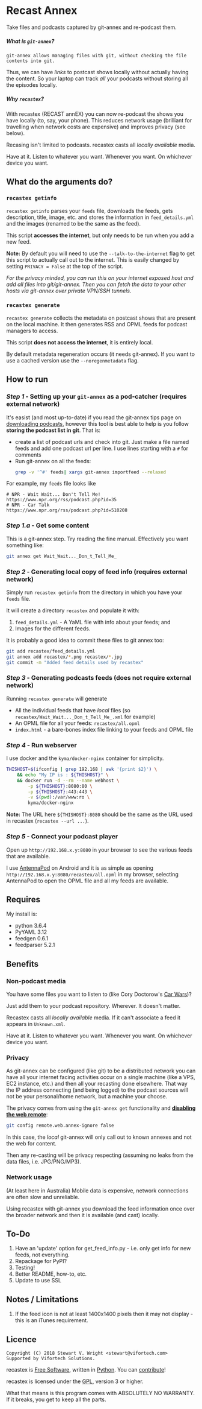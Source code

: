 # Recast Annex

Take files and podcasts captured by git-annex and re-podcast them.


##### What is `git-annex`?
    git-annex allows managing files with git, without checking the file contents into git.

Thus, we can have *links* to postcast shows locally without actually having the content.  So your laptop can track *all* your podcasts without storing all the episodes locally.


##### Why `recastex`?

With recastex (RECAST annEX) you can now re-podcast the shows you have locally (to, say, your phone).  This reduces network usage (brilliant for travelling when network costs are expensive) and improves privacy (see below).


Recasing isn't limited to podcasts.  recastex casts all *locally available* media.

Have at it.  Listen to whatever you want.  Whenever you want.  On whichever device you want.



## What do the arguments do?


### `recastex getinfo`

`recastex getinfo` parses your `feeds` file, downloads the feeds, gets description, title, image, etc. and stores the information in `feed_details.yml` and the images (renamed to be the same as the feed).

This script **accesses the internet**, but only needs to be run when you add a new feed.

**Note:** By default you will need to use the `--talk-to-the-internet` flag to get this script to actually call out to the internet.  This is easily changed by setting `PRIVACY = False` at the top of the script.

*For the privacy minded, you can run this on your internet exposed host and add all files into git/git-annex.  Then you can fetch the data to your other hosts via git-annex over private VPN/SSH tunnels.*


### `recastex generate`

`recastex generate` collects the metadata on postcast shows that are present on the local machine.  It then generates RSS and OPML feeds for podcast managers to access.

This script **does not access the internet**, it is entirely local.

By default metadata regeneration occurs (it needs git-annex).  If you want to use a cached version use the `--noregenmetadata` flag.



## How to run


### *Step 1* - Setting up your `git-annex` as a pod-catcher (requires external network)

It's easist (and most up-to-date) if you read the git-annex tips page on [downloading podcasts](https://git-annex.branchable.com/tips/downloading_podcasts/), however this tool is best able to help is you follow **storing the podcast list in git**.  That is:

- create a list of podcast urls and check into git.  Just make a file named feeds and add one podcast url per line.  I use lines starting with a `#` for comments
- Run git-annex on all the feeds:
    ``` sh
    grep -v '^#' feeds| xargs git-annex importfeed --relaxed
    ```

For example, my `feeds` file looks like

    # NPR - Wait Wait... Don't Tell Me!
    https://www.npr.org/rss/podcast.php?id=35
    # NPR - Car Talk
    https://www.npr.org/rss/podcast.php?id=510208


### *Step 1.a* - Get some content

This is a git-annex step.  Try reading the fine manual.  Effectively you want something like:

```sh
git annex get Wait_Wait..._Don_t_Tell_Me_
```


### *Step 2* - Generating local copy of feed info (requires external network)

Simply run `recastex getinfo` from the directory in which you have your `feeds` file.

It will create a directory `recastex` and populate it with:

1. `feed_details.yml` - A YaML file with info about your feeds; and
2. Images for the different feeds.

It is probably a good idea to commit these files to git annex too:
``` sh
git add recastex/feed_details.yml
git annex add recastex/*.png recastex/*.jpg
git commit -m "Added feed details used by recastex"
```


### *Step 3* - Generating podcasts feeds (does not require external network)

Running `recastex generate` will generate
- All the individual feeds that have *local* files (so `recastex/Wait_Wait..._Don_t_Tell_Me_.xml` for example)
- An OPML file for all your feeds: `recastex/all.opml`
- `index.html` - a bare-bones index file linking to your feeds and OPML file


### *Step 4* - Run webserver

I use docker and the `kyma/docker-nginx` container for simplicity.

```sh 
THISHOST=$(ifconfig | grep 192.168 | awk '{print $2}') \
	&& echo "My IP is : ${THISHOST}" \
    && docker run -d --rm --name webhost \
    	-p ${THISHOST}:8080:80 \
        -p ${THISHOST}:443:443 \
        -v $(pwd):/var/www:ro \
        kyma/docker-nginx
```

**Note:** The URL here `${THISHOST}:8080` should be the same as the URL used in recastex (`recastex --url ...`).


### *Step 5* - Connect your podcast player
Open up `http://192.168.x.y:8080` in your browser to see the various feeds that are available.

I use [AntennaPod](http://antennapod.org/) on Android and it is as simple as opening `http://192.168.x.y:8080/recastex/all.opml` in my browser, selecting AntennaPod to open the OPML file and all my feeds are available.



## Requires

My install is:
- python 3.6.4
- PyYAML 3.12
- feedgen 0.6.1
- feedparser 5.2.1



## Benefits


### Non-podcast media

You have some files you want to listen to (like Cory Doctorow's [Car Wars](http://archive.org/download/CarWars/Car%20Wars.mp3))? 

Just add them to your podcast repository.  Wherever.  It doesn't matter.

Recastex casts all *locally available* media.  If it can't associate a feed it appears in `Unknown.xml`.

Have at it.  Listen to whatever you want.  Whenever you want.  On whichever device you want.


### Privacy

As git-annex can be configured (like git) to be a distributed network you can have all your internet facing activities occur on a single machine (like a VPS, EC2 instance, etc.) and then all your recasting done elsewhere.  That way the IP address connecting (and being logged) to the podcast sources will not be your personal/home network, but a machine your choose.

The privacy comes from using the `git-annex get` functionality and **[disabling the web remote](https://git-annex.branchable.com/tips/disabling_a_special_remote/)**:

``` sh
git config remote.web.annex-ignore false
```

In this case, the *local* git-annex will only call out to known annexes and not the web for content.

Then any re-casting will be privacy respecting (assuming no leaks from the data files, i.e. JPG/PNG/MP3).


### Network usage

(At least here in Australia) Mobile data is expensive, network connections are often slow and unreliable.

Using recastex with git-annex you download the feed information once over the broader network and then it is available (and cast) locally.



## To-Do

1. Have an 'update' option for get_feed_info.py - i.e. only get info for new feeds, not everything.
2. Repackage for PyPI?
3. Testing!
3. Better README, how-to, etc.
4. Update to use SSL



## Notes / Limitations

1. If the feed icon is not at least 1400x1400 pixels then it may not display - this is an iTunes requirement.



## Licence

    Copyright (C) 2018 Stewart V. Wright <stewart@vifortech.com>
    Supported by Vifortech Solutions.

recastex is [Free Software](https://www.gnu.org/philosophy/free-sw.en.html), written in [Python](https://www.python.org/). You can [contribute](https://github.com/stewart123579/recastex)!

recastex is licensed under the [GPL](https://github.com/stewart123579/recastex/blob/master/LICENSE), version 3 or higher.

What that means is this program comes with ABSOLUTELY NO WARRANTY.  If it breaks, you get to keep all the parts.

